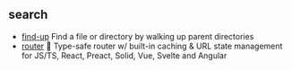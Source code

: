 ## search

- [find-up](https://github.com/sindresorhus/find-up) Find a file or directory by walking up parent directories
- [router](https://github.com/tanstack/router) 🤖 Type-safe router w/ built-in caching & URL state management for JS/TS, React, Preact, Solid, Vue, Svelte and Angular